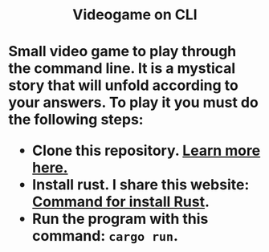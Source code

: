 <h1 align="center">Videogame on CLI<h1>
<p>
  Small video game to play through the command line. It is a mystical story that will unfold according to your answers. To play it you must do the following steps:
  <ul>
    <li>
      Clone this repository. <a href="https://docs.github.com/es/repositories/creating-and-managing-repositories/cloning-a-repository">Learn more here.</a>
    </li>
    <li>
      Install rust. I share this website: <a href="https://rustup.rs/">Command for install Rust</a>.
    </li>
    <li>
      Run the program with this command: <code>cargo run</code>.
    </li>
  </ul>
</p>

